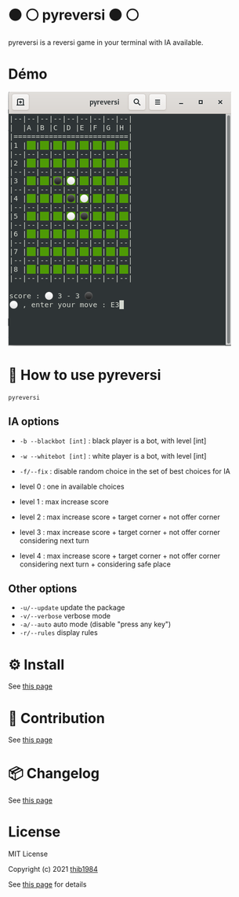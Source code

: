# :black_circle: :white_circle: pyreversi :black_circle: :white_circle: 

pyreversi is a reversi game in your terminal with IA available.

# Démo

![image](./demo_01.png)


# 🚀 How to use **pyreversi**

``pyreversi``

## IA options

- ``-b --blackbot [int]`` : black player is a bot, with level [int]
- ``-w --whitebot [int]`` : white player is a bot, with level [int]
- ``-f/--fix`` : disable random choice in the set of best choices for IA

- level 0 : one in available choices
- level 1 : max increase score
- level 2 : max increase score + target corner + not offer corner
- level 3 : max increase score + target corner + not offer corner considering next turn
- level 4 : max increase score + target corner + not offer corner considering next turn + considering safe place
## Other options

- ``-u/--update`` update the package
- ``-v/--verbose`` verbose mode
- ``-a/--auto`` auto mode (disable "press any key")
- ``-r/--rules`` display rules
# ⚙️ Install

See [this page](INSTALL.md)

# :construction_worker: Contribution

See [this page](CONTRIBUTING.md)

# :package: Changelog

See [this page](CHANGELOG.md)


# License

MIT License

Copyright (c) 2021 [thib1984](https://github.com/thib1984)

See [this page](LICENSE.txt) for details
